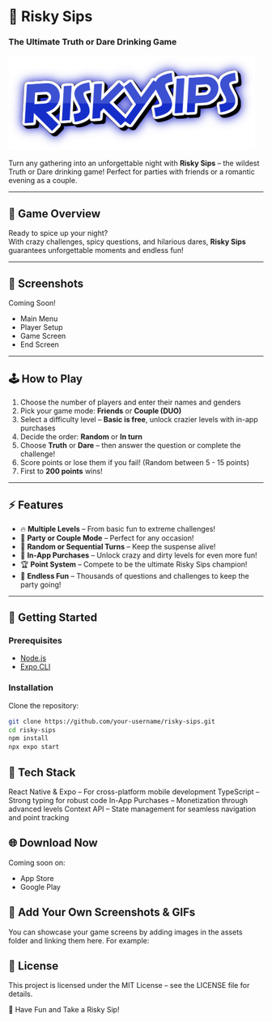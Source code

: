 # 🍻 Risky Sips  
### The Ultimate Truth or Dare Drinking Game  

[![Risky Sips Logo](./assets/logo.png)](https://ferrixx.de)  

Turn any gathering into an unforgettable night with **Risky Sips** – the wildest Truth or Dare drinking game! Perfect for parties with friends or a romantic evening as a couple.  

---

## 🎲 **Game Overview**  
Ready to spice up your night?  
With crazy challenges, spicy questions, and hilarious dares, **Risky Sips** guarantees unforgettable moments and endless fun!  

---

## 📱 **Screenshots**  
Coming Soon!  
<!-- Add your screenshots here -->  
- Main Menu  
- Player Setup  
- Game Screen  
- End Screen  

---

## 🕹️ **How to Play**  
1. Choose the number of players and enter their names and genders  
2. Pick your game mode: **Friends** or **Couple (DUO)**  
3. Select a difficulty level – **Basic is free**, unlock crazier levels with in-app purchases  
4. Decide the order: **Random** or **In turn**  
5. Choose **Truth** or **Dare** – then answer the question or complete the challenge!  
6. Score points or lose them if you fail! (Random between 5 - 15 points)  
7. First to **200 points** wins!  

---

## ⚡ **Features**  
- 🔥 **Multiple Levels** – From basic fun to extreme challenges!  
- 🥂 **Party or Couple Mode** – Perfect for any occasion!  
- 🎲 **Random or Sequential Turns** – Keep the suspense alive!  
- 🎁 **In-App Purchases** – Unlock crazy and dirty levels for even more fun!  
- 🏆 **Point System** – Compete to be the ultimate Risky Sips champion!  
- 🎉 **Endless Fun** – Thousands of questions and challenges to keep the party going!  

---

## 🚀 **Getting Started**  

### **Prerequisites**  
- [Node.js](https://nodejs.org/)  
- [Expo CLI](https://docs.expo.dev/get-started/installation/)  

### **Installation**  
Clone the repository:  
```bash
git clone https://github.com/your-username/risky-sips.git
cd risky-sips
npm install
npx expo start
```
## 🔧 **Tech Stack**

React Native & Expo – For cross-platform mobile development
TypeScript – Strong typing for robust code
In-App Purchases – Monetization through advanced levels
Context API – State management for seamless navigation and point tracking

## 🌐 **Download Now**
Coming soon on:
- App Store
- Google Play

## 📸 **Add Your Own Screenshots & GIFs**
You can showcase your game screens by adding images in the assets folder and linking them here. For example:

## 📜 **License**
This project is licensed under the MIT License – see the LICENSE file for details.

🎉 Have Fun and Take a Risky Sip!
